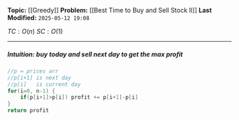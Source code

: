 **Topic:** [[Greedy]]
**Problem:**  [[Best Time to Buy and Sell Stock II]]
**Last Modified:**  `2025-05-12 19:08`

 $TC: O(n)$
 $SC: O(1)$

---
##### **Intuition**: buy today and sell next day to get the **max profit**

 
```cpp
//p = prices arr
//p[i+1] is next day 
//p[i]   is current day
for(i=0, n-1) {
	if(p[i+1]>p[i]) profit += p[i+1]-p[i] 
}
return profit

```
